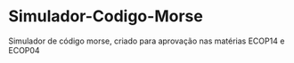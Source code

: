 # Simulador-Codigo-Morse
 Simulador de código morse, criado para aprovação nas matérias ECOP14 e ECOP04
